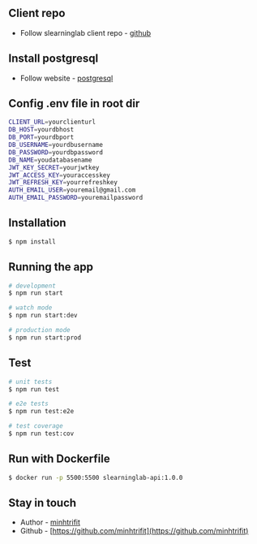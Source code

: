 ## Client repo

- Follow slearninglab client repo - [github](https://github.com/minhtrifit/slearninglab-client)

## Install postgresql

- Follow website - [postgresql](https://www.postgresql.org)

## Config .env file in root dir

```bash
CLIENT_URL=yourclienturl
DB_HOST=yourdbhost
DB_PORT=yourdbport
DB_USERNAME=yourdbusername
DB_PASSWORD=yourdbpassword
DB_NAME=youdatabasename
JWT_KEY_SECRET=yourjwtkey
JWT_ACCESS_KEY=youraccesskey
JWT_REFRESH_KEY=yourrefreshkey
AUTH_EMAIL_USER=youremail@gmail.com
AUTH_EMAIL_PASSWORD=youremailpassword
```

## Installation

```bash
$ npm install
```

## Running the app

```bash
# development
$ npm run start

# watch mode
$ npm run start:dev

# production mode
$ npm run start:prod
```

## Test

```bash
# unit tests
$ npm run test

# e2e tests
$ npm run test:e2e

# test coverage
$ npm run test:cov
```

## Run with Dockerfile

```bash
$ docker run -p 5500:5500 slearninglab-api:1.0.0
```

## Stay in touch

- Author - [minhtrifit](https://kamilmysliwiec.com)
- Github - [https://github.com/minhtrifit](https://github.com/minhtrifit)